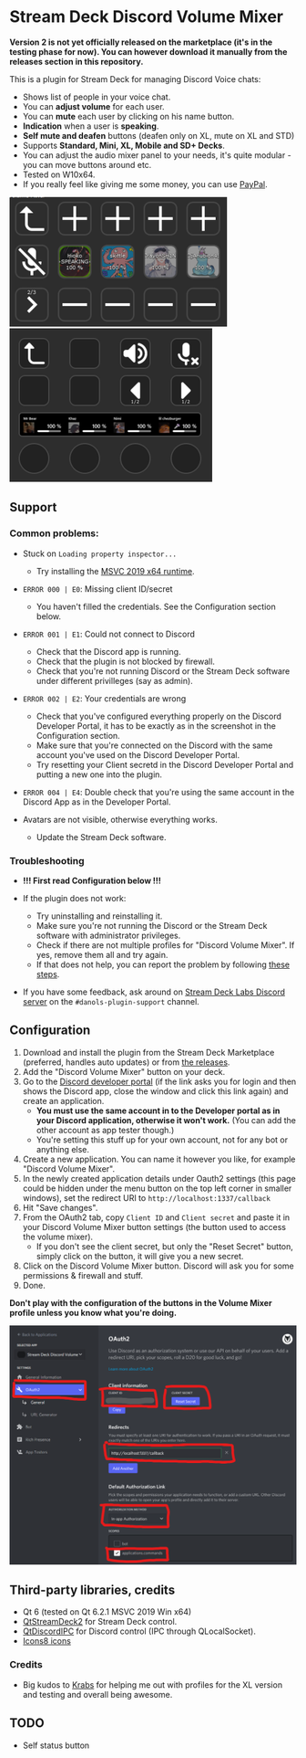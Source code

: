 # Stream Deck Discord Volume Mixer
**Version 2 is not yet officially released on the marketplace (it's in the testing phase for now). You can however download it manually from the releases section in this repository.**

This is a plugin for Stream Deck for managing Discord Voice chats:
* Shows list of people in your voice chat.
* You can **adjust volume** for each user.
* You can **mute** each user by clicking on his name button.
* **Indication** when a user is **speaking**.
* **Self mute and deafen** buttons (deafen only on XL, mute on XL and STD)
* Supports **Standard, Mini, XL, Mobile and SD+ Decks**.
* You can adjust the audio mixer panel to your needs, it's quite modular - you can move buttons around etc.
* Tested on W10x64.
* If you really feel like giving me some money, you can use [PayPal](https://www.paypal.com/donate/?hosted_button_id=QZC5P67TBTRX6).

![](etc/sshot.png)
![](etc/sshot2.png)

## Support

### Common problems:
* Stuck on `Loading property inspector...`
  * Try installing the [MSVC 2019 x64 runtime](https://learn.microsoft.com/en-us/cpp/windows/latest-supported-vc-redist?view=msvc-170).
  
* `ERROR 000 | E0`: Missing client ID/secret
  * You haven't filled the credentials. See the Configuration section below.
  
* `ERROR 001 | E1`: Could not connect to Discord
   * Check that the Discord app is running.
   * Check that the plugin is not blocked by firewall.
   * Check that you're not running Discord or the Stream Deck software under different privilleges (say as admin).

* `ERROR 002 | E2`: Your credentials are wrong
  * Check that you've configured everything properly on the Discord Developer Portal, it has to be exactly as in the screenshot in the Configuration section.
  * Make sure that you're connected on the Discord with the same account you've used on the Discord Developer Portal.
  * Try resetting your Client secretd in the Discord Developer Portal and putting a new one into the plugin.
  
* `ERROR 004 | E4`: Double check that you're using the same account in the Discord App as in the Developer Portal.
  
* Avatars are not visible, otherwise everything works.
  * Update the Stream Deck software.

### Troubleshooting
* **!!! First read Configuration below !!!**
* If the plugin does not work:
   * Try uninstalling and reinstalling it.
   * Make sure you're not running the Discord or the Stream Deck software with administrator privileges.
   * Check if there are not multiple profiles for "Discord Volume Mixer". If yes, remove them all and try again.
   * If that does not help, you can report the problem by following [these steps](DIAGNOSTICS.md).

* If you have some feedback, ask around on [Stream Deck Labs Discord server](https://discord.com/invite/294BQE6Xdp) on the `#danols-plugin-support` channel.

## Configuration
1. Download and install the plugin from the Stream Deck Marketplace (preferred, handles auto updates) or from [the releases](https://github.com/CZDanol/StreamDeck-DiscordVolumeMixer2/releases).
2. Add the "Discord Volume Mixer" button on your deck.
3. Go to the [Discord developer portal](https://discordapp.com/developers) (if the link asks you for login and then shows the Discord app, close the window and click this link again) and create an application.
   * **You must use the same account in to the Developer portal as in your Discord application, otherwise it won't work.** (You can add the other account as app tester though.)
   * You're setting this stuff up for your own account, not for any bot or anything else.
4. Create a new application. You can name it however you like, for example "Discord Volume Mixer".
5. In the newly created application details under Oauth2 settings (this page could be hidden under the menu button on the top left corner in smaller windows), set the redirect URI to `http://localhost:1337/callback`
6. Hit "Save changes".
7. From the OAuth2 tab, copy `Client ID` and `Client secret` and paste it in your Discord Volume Mixer button settings (the button used to access the volume mixer).
   * If you don't see the client secret, but only the "Reset Secret" button, simply click on the button, it will give you a new secret.
8. Click on the Discord Volume Mixer button. Discord will ask you for some permissions & firewall and stuff.
9. Done.

**Don't play with the configuration of the buttons in the Volume Mixer profile unless you know what you're doing.**

![](etc/oauth.png)

## Third-party libraries, credits
* Qt 6 (tested on Qt 6.2.1 MSVC 2019 Win x64)
* [QtStreamDeck2](https://github.com/CZDanol/QtStreamDeck2) for Stream Deck control.
* [QtDiscordIPC](https://github.com/CZDanol/QtDiscordIPC/) for Discord control (IPC through QLocalSocket).
* [Icons8 icons](https://icons8.com/)

### Credits
* Big kudos to [Krabs](https://github.com/krabs-github) for helping me out with profiles for the XL version and testing and overall being awesome.

## TODO
* Self status button
